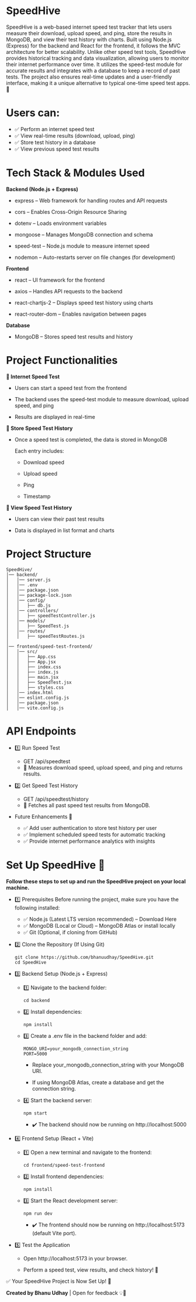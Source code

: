 # SpeedHive

SpeedHive is a web-based internet speed test tracker that lets users measure their download, upload speed, and ping, store the results in MongoDB, and view their test history with charts. Built using Node.js (Express) for the backend and React for the frontend, it follows the MVC architecture for better scalability. Unlike other speed test tools, SpeedHive provides historical tracking and data visualization, allowing users to monitor their internet performance over time. It utilizes the speed-test module for accurate results and integrates with a database to keep a record of past tests. The project also ensures real-time updates and a user-friendly interface, making it a unique alternative to typical one-time speed test apps. 🚀

# Users can:

- ✅ Perform an internet speed test
- ✅ View real-time results (download, upload, ping)
- ✅ Store test history in a database
- ✅ View previous speed test results

# Tech Stack & Modules Used

  **Backend (Node.js + Express)**

- express – Web framework for handling routes and API requests

- cors – Enables Cross-Origin Resource Sharing

- dotenv – Loads environment variables

- mongoose – Manages MongoDB connection and schema

- speed-test – Node.js module to measure internet speed

- nodemon – Auto-restarts server on file changes (for development)

**Frontend**

- react – UI framework for the frontend

- axios – Handles API requests to the backend

- react-chartjs-2 – Displays speed test history using charts

- react-router-dom – Enables navigation between pages

**Database**

- MongoDB – Stores speed test results and history

# Project Functionalities

**🔹 Internet Speed Test**

- Users can start a speed test from the frontend

- The backend uses the speed-test module to measure download, upload speed, and ping

- Results are displayed in real-time

**🔹 Store Speed Test History**

- Once a speed test is completed, the data is stored in MongoDB

  Each entry includes:

   - Download speed

   - Upload speed

   - Ping

   - Timestamp

**🔹 View Speed Test History**

- Users can view their past test results

- Data is displayed in list format and charts

# Project Structure
````
SpeedHive/
│── backend/
│   │── server.js
│   │── .env
│   │── package.json
│   │── package-lock.json
│   │── config/
│   │   ├── db.js
│   │── controllers/
│   │   ├── speedTestController.js
│   │── models/
│   │   ├── SpeedTest.js
│   │── routes/
│   │   ├── speedTestRoutes.js
│
│── frontend/speed-test-frontend/
│   │── src/
│   │   ├── App.css
│   │   ├── App.jsx
│   │   ├── index.css
│   │   ├── index.js
│   │   ├── main.jsx
│   │   ├── SpeedTest.jsx
│   │   ├── styles.css
│   │── index.html
│   │── eslint.config.js
│   │── package.json
│   │── vite.config.js

````

# API Endpoints

- 1️⃣ Run Speed Test

  - GET /api/speedtest
  - 📌 Measures download speed, upload speed, and ping and returns results.

- 2️⃣ Get Speed Test History

  - GET /api/speedtest/history
  - 📌 Fetches all past speed test results from MongoDB.

- Future Enhancements 🚀
  - ✅ Add user authentication to store test history per user
  - ✅ Implement scheduled speed tests for automatic tracking
  - ✅ Provide internet performance analytics with insights

# Set Up SpeedHive 🚀
  **Follow these steps to set up and run the SpeedHive project on your local machine.**

- 1️⃣ Prerequisites
  Before running the project, make sure you have the following installed:
    - ✅ Node.js (Latest LTS version recommended) – Download Here
    - ✅ MongoDB (Local or Cloud) – MongoDB Atlas or install locally
    - ✅ Git (Optional, if cloning from GitHub)

- 2️⃣ Clone the Repository (If Using Git)
  ````
  git clone https://github.com/bhanuudhay/SpeedHive.git
  cd SpeedHive
  ````

- 3️⃣ Backend Setup (Node.js + Express)
  - 1️⃣ Navigate to the backend folder:
    ````
    cd backend
    ````
  - 2️⃣ Install dependencies:
    ````
    npm install
    ````
  - 3️⃣ Create a .env file in the backend folder and add:
    ````
    MONGO_URI=your_mongodb_connection_string
    PORT=5000
    ````
    - Replace your_mongodb_connection_string with your MongoDB URI.

    - If using MongoDB Atlas, create a database and get the connection string.

  - 4️⃣ Start the backend server:

    ````
    npm start
    ````
    - ✔️ The backend should now be running on http://localhost:5000

- 4️⃣ Frontend Setup (React + Vite)
  - 1️⃣ Open a new terminal and navigate to the frontend:

    ````
    cd frontend/speed-test-frontend
    ````
  - 2️⃣ Install frontend dependencies:

    ````
    npm install
    ````
  - 3️⃣ Start the React development server:

    ````
    npm run dev
    ````
    - ✔️ The frontend should now be running on http://localhost:5173 (default Vite port).

- 5️⃣ Test the Application
  - Open http://localhost:5173 in your browser.

  - Perform a speed test, view results, and check history! 🎯

 ✅ Your SpeedHive Project is Now Set Up! 🎉

  
**Created by Bhanu Udhay** | Open for feedback 💡🚀
